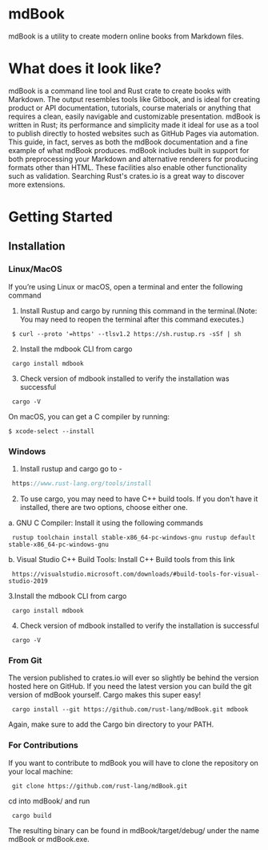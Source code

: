 # mdBook
mdBook is a utility to create modern online books from Markdown files.

# What does it look like?
mdBook is a command line tool and Rust crate to create books with Markdown. The output resembles tools like Gitbook, and is ideal for creating product or API documentation, tutorials, course materials or anything that requires a clean, easily navigable and customizable presentation. mdBook is written in Rust; its performance and simplicity made it ideal for use as a tool to publish directly to hosted websites such as GitHub Pages via automation. This guide, in fact, serves as both the mdBook documentation and a fine example of what mdBook produces.
mdBook includes built in support for both preprocessing your Markdown and alternative renderers for producing formats other than HTML. These facilities also enable other functionality such as validation. Searching Rust's crates.io is a great way to discover more extensions.

# Getting Started

## Installation

### Linux/MacOS
If you’re using Linux or macOS, open a terminal and enter the following command
1. Install Rustup and cargo by running this command in the terminal.(Note: You may need to reopen the terminal after this command executes.)
```
 $ curl --proto '=https' --tlsv1.2 https://sh.rustup.rs -sSf | sh
 ```
 2. Install the mdbook CLI from cargo
```
 cargo install mdbook
```
3. Check version of mdbook installed to verify the installation was successful
```
 cargo -V
```
On macOS, you can get a C compiler by running:
```
$ xcode-select --install
```

### Windows
1. Install rustup and cargo go to -
```c
 https://www.rust-lang.org/tools/install
```
2. To use cargo, you may need to have C++ build tools. If you don't have it installed, there are two options, choose either one.

a. GNU C Compiler:
Install it using the following commands
```
 rustup toolchain install stable-x86_64-pc-windows-gnu rustup default stable-x86_64-pc-windows-gnu
```
b. Visual Studio C++ Build Tools: Install C++ Build tools from this link
```
 https://visualstudio.microsoft.com/downloads/#build-tools-for-visual-studio-2019
```
3.Install the mdbook CLI from cargo
```
 cargo install mdbook
```
4. Check version of mdbook installed to verify the installation is successful
```
 cargo -V
```
### From Git

The version published to crates.io will ever so slightly be behind the version hosted here on GitHub. If you need the latest version you can build the git version of mdBook yourself. Cargo makes this super easy!

```
 cargo install --git https://github.com/rust-lang/mdBook.git mdbook
```
Again, make sure to add the Cargo bin directory to your PATH.

### For Contributions

If you want to contribute to mdBook you will have to clone the repository on your local machine:
```
 git clone https://github.com/rust-lang/mdBook.git
```
cd into mdBook/ and run

```
 cargo build
```
The resulting binary can be found in mdBook/target/debug/ under the name mdBook or mdBook.exe.
